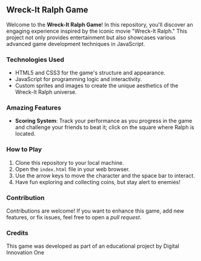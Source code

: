## Wreck-It Ralph Game
Welcome to the **Wreck-It Ralph Game**! In this repository, you'll discover an engaging experience inspired by the iconic movie "Wreck-It Ralph." This project not only provides entertainment but also showcases various advanced game development techniques in JavaScript.

### Technologies Used

- HTML5 and CSS3 for the game's structure and appearance.
- JavaScript for programming logic and interactivity.
- Custom sprites and images to create the unique aesthetics of the Wreck-It Ralph universe.

### Amazing Features

- **Scoring System**: Track your performance as you progress in the game and challenge your friends to beat it; click on the square where Ralph is located.

### How to Play

1. Clone this repository to your local machine.
2. Open the `index.html` file in your web browser.
3. Use the arrow keys to move the character and the space bar to interact.
4. Have fun exploring and collecting coins, but stay alert to enemies!

### Contribution

Contributions are welcome! If you want to enhance this game, add new features, or fix issues, feel free to open a _pull request_.

### Credits

This game was developed as part of an educational project by Digital Innovation One
